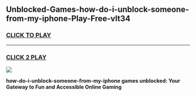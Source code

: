
## Unblocked-Games-how-do-i-unblock-someone-from-my-iphone-Play-Free-vlt34
<h3>
<a href="https://premium76.site?title=how-do-i-unblock-someone-from-my-iphone&ref=18A1">CLICK TO PLAY</a></h3>
<hr>

<h3>
<a href="https://premium76.site?title=how-do-i-unblock-someone-from-my-iphone&ref=18A1">CLICK 2 PLAY</a>
  
</h3>

<a href="https://premium76.site?title=how-do-i-unblock-someone-from-my-iphone&ref=18A1"><img src="https://clearcache.store/games.png"></a>


**how-do-i-unblock-someone-from-my-iphone games unblocked: Your Gateway to Fun and Accessible Online Gaming**
